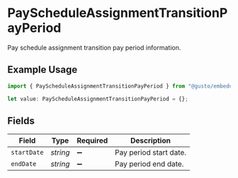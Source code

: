 # PayScheduleAssignmentTransitionPayPeriod

Pay schedule assignment transition pay period information.

## Example Usage

```typescript
import { PayScheduleAssignmentTransitionPayPeriod } from "@gusto/embedded-api/models/components/payscheduleassignmenttransitionpayperiod.js";

let value: PayScheduleAssignmentTransitionPayPeriod = {};
```

## Fields

| Field                  | Type                   | Required               | Description            |
| ---------------------- | ---------------------- | ---------------------- | ---------------------- |
| `startDate`            | *string*               | :heavy_minus_sign:     | Pay period start date. |
| `endDate`              | *string*               | :heavy_minus_sign:     | Pay period end date.   |